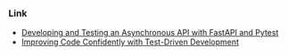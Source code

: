 ### Link
- [Developing and Testing an Asynchronous API with FastAPI and Pytest
](https://testdriven.io/blog/fastapi-crud/)
- [Improving Code Confidently with Test-Driven Development
](https://testdriven.io/blog/tdd-benefits/)